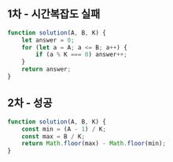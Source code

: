 ## 1차 - 시간복잡도 실패

```js
function solution(A, B, K) {
	let answer = 0;
	for (let a = A; a <= B; a++) {
		if (a % K === 0) answer++;
	}
	return answer;
}
```

## 2차 - 성공

```js
function solution(A, B, K) {
	const min = (A - 1) / K;
	const max = B / K;
	return Math.floor(max) - Math.floor(min);
}
```
